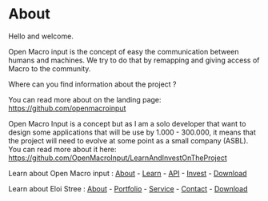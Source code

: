 # About

Hello and welcome.

Open Macro input is the concept of easy the communication between humans and machines. We try to do that by remapping and giving access of Macro to the community. 

Where can you find information about the project ?  

You can read more about on the landing page:  
https://github.com/openmacroinput  


Open Macro Input is a concept but as I am a solo developer that want to design some applications that will be use by 1.000 - 300.000, it means that the project will need to evolve at some point as a small company (ASBL).  
You can read more about it here:  
https://github.com/OpenMacroInput/LearnAndInvestOnTheProject


Learn about Open Macro input :
[About](https://openmacroinput.github.io/r/about) - [Learn](https://openmacroinput.github.io/r/learn) - [API](https://openmacroinput.github.io/r/api) - [Invest](https://openmacroinput.github.io/r/invest) - [Download](https://openmacroinput.github.io/r/download)  

Learn about Eloi Stree :
[About](https://eloistree.github.io/r/about) - [Portfolio](https://eloistree.github.io/r/portfolio) - [Service](https://eloistree.github.io/r/service) - [Contact](https://eloistree.github.io/r/contact) - [Download](https://eloistree.github.io/r/download)  

